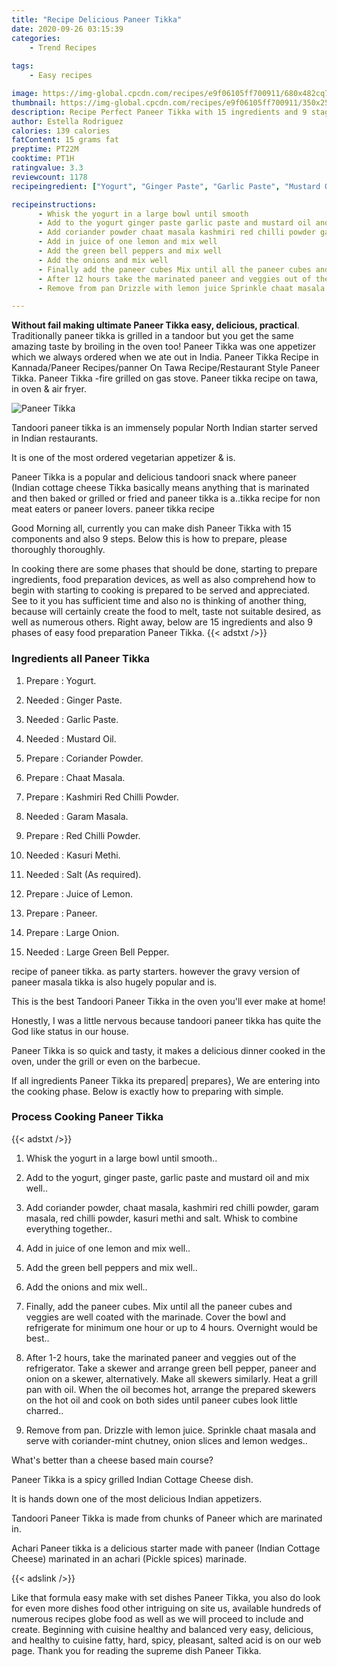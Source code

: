 ```yaml
---
title: "Recipe Delicious Paneer Tikka"
date: 2020-09-26 03:15:39
categories:
    - Trend Recipes
    
tags:
    - Easy recipes

image: https://img-global.cpcdn.com/recipes/e9f06105ff700911/680x482cq70/paneer-tikka-recipe-main-photo.jpg
thumbnail: https://img-global.cpcdn.com/recipes/e9f06105ff700911/350x250cq70/paneer-tikka-recipe-main-photo.jpg
description: Recipe Perfect Paneer Tikka with 15 ingredients and 9 stages of easy cooking.
author: Estella Rodriguez
calories: 139 calories
fatContent: 15 grams fat
preptime: PT22M
cooktime: PT1H
ratingvalue: 3.3
reviewcount: 1178
recipeingredient: ["Yogurt", "Ginger Paste", "Garlic Paste", "Mustard Oil", "Coriander Powder", "Chaat Masala", "Kashmiri Red Chilli Powder", "Garam Masala", "Red Chilli Powder", "Kasuri Methi", "Salt As required", "Juice of  Lemon", "Paneer", "Large Onion", "Large Green Bell Pepper"]

recipeinstructions: 
      - Whisk the yogurt in a large bowl until smooth 
      - Add to the yogurt ginger paste garlic paste and mustard oil and mix well 
      - Add coriander powder chaat masala kashmiri red chilli powder garam masala red chilli powder kasuri methi and salt Whisk to combine everything together 
      - Add in juice of one lemon and mix well 
      - Add the green bell peppers and mix well 
      - Add the onions and mix well 
      - Finally add the paneer cubes Mix until all the paneer cubes and veggies are well coated with the marinade Cover the bowl and refrigerate for minimum one hour or up to 4 hours Overnight would be best 
      - After 12 hours take the marinated paneer and veggies out of the refrigerator Take a skewer and arrange green bell pepper paneer and onion on a skewer alternatively Make all skewers similarly Heat a grill pan with oil When the oil becomes hot arrange the prepared skewers on the hot oil and cook on both sides until paneer cubes look little charred 
      - Remove from pan Drizzle with lemon juice Sprinkle chaat masala and serve with coriandermint chutney onion slices and lemon wedges

---
```




**Without fail making ultimate Paneer Tikka easy, delicious, practical**. Traditionally paneer tikka is grilled in a tandoor but you get the same amazing taste by broiling in the oven too! Paneer Tikka was one appetizer which we always ordered when we ate out in India. Paneer Tikka Recipe in Kannada/Paneer Recipes/panner On Tawa Recipe/Restaurant Style Paneer Tikka. Paneer Tikka -fire grilled on gas stove. Paneer tikka recipe on tawa, in oven &amp; air fryer.


![Paneer Tikka](https://img-global.cpcdn.com/recipes/e9f06105ff700911/680x482cq70/paneer-tikka-recipe-main-photo.jpg "Paneer Tikka")



Tandoori paneer tikka is an immensely popular North Indian starter served in Indian restaurants.

It is one of the most ordered vegetarian appetizer &amp; is.

Paneer Tikka is a popular and delicious tandoori snack where paneer (Indian cottage cheese Tikka basically means anything that is marinated and then baked or grilled or fried and paneer tikka is a..tikka recipe for non meat eaters or paneer lovers. paneer tikka recipe


Good Morning all, currently you can make dish Paneer Tikka with 15 components and also 9 steps. Below this is how to prepare, please thoroughly thoroughly.

In cooking there are some phases that should be done, starting to prepare ingredients, food preparation devices, as well as also comprehend how to begin with starting to cooking is prepared to be served and appreciated. See to it you has sufficient time and also no is thinking of another thing, because will certainly create the food to melt, taste not suitable desired, as well as numerous others. Right away, below are 15 ingredients and also 9 phases of easy food preparation Paneer Tikka.
{{< adstxt />}}

### Ingredients all Paneer Tikka


1. Prepare  : Yogurt.

1. Needed  : Ginger Paste.

1. Needed  : Garlic Paste.

1. Needed  : Mustard Oil.

1. Prepare  : Coriander Powder.

1. Prepare  : Chaat Masala.

1. Prepare  : Kashmiri Red Chilli Powder.

1. Needed  : Garam Masala.

1. Prepare  : Red Chilli Powder.

1. Needed  : Kasuri Methi.

1. Needed  : Salt (As required).

1. Prepare  : Juice of  Lemon.

1. Prepare  : Paneer.

1. Prepare  : Large Onion.

1. Needed  : Large Green Bell Pepper.


recipe of paneer tikka. as party starters. however the gravy version of paneer masala tikka is also hugely popular and is.

This is the best Tandoori Paneer Tikka in the oven you&#39;ll ever make at home!

Honestly, I was a little nervous because tandoori paneer tikka has quite the God like status in our house.

Paneer Tikka is so quick and tasty, it makes a delicious dinner cooked in the oven, under the grill or even on the barbecue.


If all ingredients Paneer Tikka its prepared| prepares}, We are entering into the cooking phase. Below is exactly how to preparing with simple.

### Process Cooking Paneer Tikka

{{< adstxt />}}


1. Whisk the yogurt in a large bowl until smooth..



1. Add to the yogurt, ginger paste, garlic paste and mustard oil and mix well..



1. Add coriander powder, chaat masala, kashmiri red chilli powder, garam masala, red chilli powder, kasuri methi and salt. Whisk to combine everything together..



1. Add in juice of one lemon and mix well..



1. Add the green bell peppers and mix well..



1. Add the onions and mix well..



1. Finally, add the paneer cubes. Mix until all the paneer cubes and veggies are well coated with the marinade. Cover the bowl and refrigerate for minimum one hour or up to 4 hours. Overnight would be best..



1. After 1-2 hours, take the marinated paneer and veggies out of the refrigerator. Take a skewer and arrange green bell pepper, paneer and onion on a skewer, alternatively. Make all skewers similarly. Heat a grill pan with oil. When the oil becomes hot, arrange the prepared skewers on the hot oil and cook on both sides until paneer cubes look little charred..



1. Remove from pan. Drizzle with lemon juice. Sprinkle chaat masala and serve with coriander-mint chutney, onion slices and lemon wedges..




What&#39;s better than a cheese based main course?

Paneer Tikka is a spicy grilled Indian Cottage Cheese dish.

It is hands down one of the most delicious Indian appetizers.

Tandoori Paneer Tikka is made from chunks of Paneer which are marinated in.

Achari Paneer tikka is a delicious starter made with paneer (Indian Cottage Cheese) marinated in an achari (Pickle spices) marinade.


{{< adslink />}}

Like that formula easy make with set dishes Paneer Tikka, you also do look for even more dishes food other intriguing on site us, available hundreds of numerous recipes globe food as well as we will proceed to include and create. Beginning with cuisine healthy and balanced very easy, delicious, and healthy to cuisine fatty, hard, spicy, pleasant, salted acid is on our web page. Thank you for reading the supreme dish Paneer Tikka.
